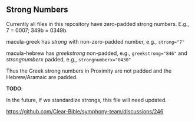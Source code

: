 ## Strong Numbers

Currently all files in this repository have zero-padded strong numbers. E.g., 7 = 0007; 349b = 0349b.

macula-greek has _strong_ with non-zero-padded number, e.g., `strong="7"`

macula-hebrew has _greekstrong_ non-padded, e.g., `greekstrong="846"` and _strongnumberx_ padded, e.g., `strongnumberx="0430"`

Thus the Greek strong numbers in Proximity are not padded and the Hebrew/Aramaic are padded.

**TODO**:

In the future, if we standardize strongs, this file will need updated.

https://github.com/Clear-Bible/symphony-team/discussions/246